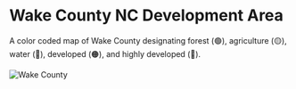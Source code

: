 # Wake County NC Development Area
A color coded map of Wake County designating forest (🟢), agriculture (🟡), water (🔵), developed (🟠), and highly developed (🔴). 

![Wake County](https://github.com/RezNovae/Wake-County-NC-Development-Area/blob/WakeCounty/image.png?raw=true)
